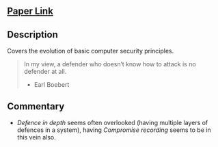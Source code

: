 ## [Paper Link](https://comp97109.doc.ic.ac.uk/reading/look-at-1975.pdf)

## Description
Covers the evolution of basic computer security principles.


> In my view, a defender who doesn’t know how to attack is no defender at all. 
> - Earl Boebert
## Commentary
- *Defence in depth* seems often overlooked (having multiple layers of defences in a system), having *Compromise recording* seems to be in this vein also.
